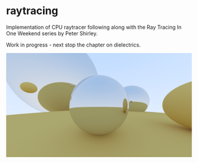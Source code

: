 # raytracing
Implementation of CPU raytracer following along with the Ray Tracing In One Weekend series by Peter Shirley.

Work in progress - next stop the chapter on dielectrics.

![Render of some spheres with various properties](images/rt.png "Progress so far")